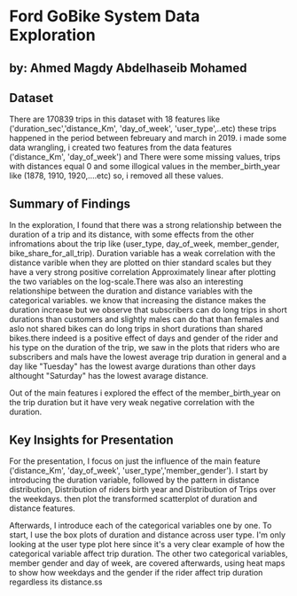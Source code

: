 # Ford GoBike System Data Exploration
## by: Ahmed Magdy Abdelhaseib Mohamed


## Dataset

There are 170839 trips in this dataset with 18 features like ('duration_sec','distance_Km', 'day_of_week', 'user_type',..etc) these trips happened in the period between febreuary and march in 2019. i made some data wrangling, i created two features from the data features ('distance_Km', 'day_of_week') and There were some missing values, trips with distances equal 0 and some illogical values in the member_birth_year like (1878, 1910, 1920,....etc) so, i removed all these values.

## Summary of Findings

In the exploration, I found that there was a strong relationship between the duration of a trip and its distance, with some effects from the other infromations about the trip like (user_type, day_of_week, member_gender, bike_share_for_all_trip). Duration variable has a weak correlation with the distance varible when they are plotted on thier standard scales but they have a very strong positive correlation Approximately linear after plotting the two variables on the log-scale.There was also an interesting relationshipe between the duration and distance variables with the categorical variables. we know that increasing the distance makes the duration increase but we observe that subscribers can do long trips in short durations than customers and slightly males can do that than females and aslo not shared bikes can do long trips in short durations than shared bikes.there indeed is a positive effect of days and gender of the rider and his type on the duration of the trip, we saw in the plots that riders who are subscribers and mals have the lowest average trip duration in general and a day like "Tuesday" has the lowest avarge durations than other days althought "Saturday" has the lowest avarage distance.

Out of the main features i explored the effect of the member_birth_year on 
the trip duration but it have very weak negative correlation with the duration.


## Key Insights for Presentation

For the presentation, I focus on just the influence of the main feature ('distance_Km', 'day_of_week', 'user_type','member_gender'). I start by introducing the duration variable, followed by the pattern in distance distribution, Distribution of riders birth year and Distribution of Trips over the weekdays. then plot the transformed scatterplot of duration and distance features.

Afterwards, I introduce each of the categorical variables one by one. To start, I use the box plots of duration and distance across user type. I'm only looking at the user type plot here since it's a very clear example of how the categorical variable affect trip duration.
The other two categorical variables, member gender and day of week, are covered afterwards, using heat maps to show how weekdays and the gender if the rider affect trip duration regardless its distance.ss
